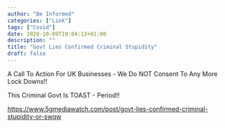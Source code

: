 ```yaml
---
author: "Be Informed"
categories: ["Link"]
tags: ["Covid"]
date: 2020-10-09T19:04:13+01:00
description: ""
title: "Govt Lies Confirmed Criminal Stupidity"
draft: false
---
```


A Call To Action For UK Businesses - We Do NOT Consent To Any More Lock Downs!!

This Criminal Govt Is TOAST - Period!!

https://www.5gmediawatch.com/post/govt-lies-confirmed-criminal-stupidity-or-swqw